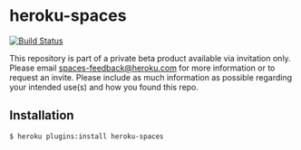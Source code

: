 # heroku-spaces
[![Build Status](https://travis-ci.org/heroku/heroku-spaces.svg?branch=master)](https://travis-ci.org/heroku/heroku-spaces)

This repository is part of a private beta product available via invitation only. Please email spaces-feedback@heroku.com for more information or to request an invite. Please include as much information as possible regarding your intended use(s) and how you found this repo.

## Installation

    $ heroku plugins:install heroku-spaces
